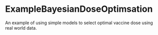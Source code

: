 # ExampleBayesianDoseOptimsation
An example of using simple models to select optimal vaccine dose using real world data.
